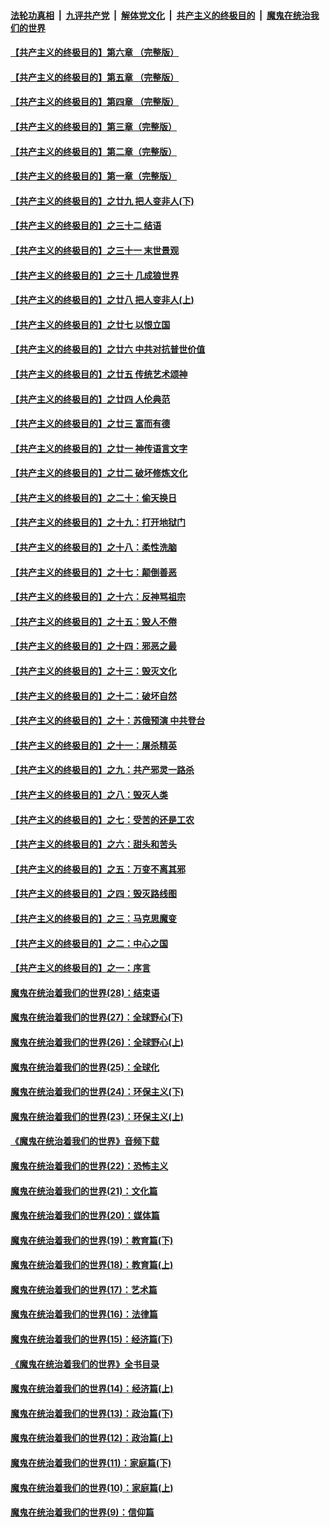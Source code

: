####  [法轮功真相](../../../../basic/blob/master/README.md?t=05090701) &nbsp;|&nbsp; [九评共产党](../../../../9ping.md/blob/master/README.md?t=05090701) &nbsp;|&nbsp; [解体党文化](../../../../jtdwh.md/blob/master/README.md?t=05090701)  &nbsp;|&nbsp; [共产主义的终极目的](../../../../gczydzjmd.md/blob/master/README.md?t=05090701) &nbsp;|&nbsp; [魔鬼在统治我们的世界](../../../../mgztzwmdsj.md/blob/master/README.md?t=05090701) 

#### [【共产主义的终极目的】第六章 （完整版）](../pages/nsc422/n11428913.md?t=05090701) 

#### [【共产主义的终极目的】第五章 （完整版）](../pages/nsc422/n11428912.md?t=05090701) 

#### [【共产主义的终极目的】第四章 （完整版）](../pages/nsc422/n11428907.md?t=05090701) 

#### [【共产主义的终极目的】第三章（完整版）](../pages/nsc422/n11428848.md?t=05090701) 

#### [【共产主义的终极目的】第二章（完整版）](../pages/nsc422/n11428831.md?t=05090701) 

#### [【共产主义的终极目的】第一章（完整版）](../pages/nsc422/n11417651.md?t=05090701) 

#### [【共产主义的终极目的】之廿九 把人变非人(下)](../pages/nsc422/n11344140.md?t=05090701) 

#### [【共产主义的终极目的】之三十二 结语](../pages/nsc422/n11360535.md?t=05090701) 

#### [【共产主义的终极目的】之三十一 末世景观](../pages/nsc422/n11351129.md?t=05090701) 

#### [【共产主义的终极目的】之三十 几成狼世界](../pages/nsc422/n11348280.md?t=05090701) 

#### [【共产主义的终极目的】之廿八 把人变非人(上)](../pages/nsc422/n11340492.md?t=05090701) 

#### [【共产主义的终极目的】之廿七 以恨立国](../pages/nsc422/n11336944.md?t=05090701) 

#### [【共产主义的终极目的】之廿六 中共对抗普世价值](../pages/nsc422/n11324785.md?t=05090701) 

#### [【共产主义的终极目的】之廿五 传统艺术颂神](../pages/nsc422/n11296396.md?t=05090701) 

#### [【共产主义的终极目的】之廿四 人伦典范](../pages/nsc422/n11296397.md?t=05090701) 

#### [【共产主义的终极目的】之廿三 富而有德](../pages/nsc422/n11283598.md?t=05090701) 

#### [【共产主义的终极目的】之廿一 神传语言文字](../pages/nsc422/n11263265.md?t=05090701) 

#### [【共产主义的终极目的】之廿二 破坏修炼文化](../pages/nsc422/n11245728.md?t=05090701) 

#### [【共产主义的终极目的】之二十：偷天换日](../pages/nsc422/n11238846.md?t=05090701) 

#### [【共产主义的终极目的】之十九：打开地狱门](../pages/nsc422/n11206376.md?t=05090701) 

#### [【共产主义的终极目的】之十八：柔性洗脑](../pages/nsc422/n11199994.md?t=05090701) 

#### [【共产主义的终极目的】之十七：颠倒善恶](../pages/nsc422/n11179782.md?t=05090701) 

#### [【共产主义的终极目的】之十六：反神骂祖宗](../pages/nsc422/n11166798.md?t=05090701) 

#### [【共产主义的终极目的】之十五：毁人不倦](../pages/nsc422/n11166792.md?t=05090701) 

#### [【共产主义的终极目的】之十四：邪恶之最](../pages/nsc422/n11150249.md?t=05090701) 

#### [【共产主义的终极目的】之十三：毁灭文化](../pages/nsc422/n11135227.md?t=05090701) 

#### [【共产主义的终极目的】之十二：破坏自然](../pages/nsc422/n11135214.md?t=05090701) 

#### [【共产主义的终极目的】之十：苏俄预演 中共登台](../pages/nsc422/n11118424.md?t=05090701) 

#### [【共产主义的终极目的】之十一：屠杀精英](../pages/nsc422/n11118442.md?t=05090701) 

#### [【共产主义的终极目的】之九：共产邪灵一路杀](../pages/nsc422/n11114139.md?t=05090701) 

#### [【共产主义的终极目的】之八：毁灭人类](../pages/nsc422/n11108503.md?t=05090701) 

#### [【共产主义的终极目的】之七：受苦的还是工农](../pages/nsc422/n11101809.md?t=05090701) 

#### [【共产主义的终极目的】之六：甜头和苦头](../pages/nsc422/n11096971.md?t=05090701) 

#### [【共产主义的终极目的】之五：万变不离其邪](../pages/nsc422/n11091285.md?t=05090701) 

#### [【共产主义的终极目的】之四：毁灭路线图](../pages/nsc422/n11086284.md?t=05090701) 

#### [【共产主义的终极目的】之三：马克思魔变](../pages/nsc422/n11061941.md?t=05090701) 

#### [【共产主义的终极目的】之二：中心之国](../pages/nsc422/n11047728.md?t=05090701) 

#### [【共产主义的终极目的】之一：序言](../pages/nsc422/n11086077.md?t=05090701) 

#### [魔鬼在统治着我们的世界(28)：结束语](../pages/nsc422/n10936246.md?t=05090701) 

#### [魔鬼在统治着我们的世界(27)：全球野心(下)](../pages/nsc422/n10928319.md?t=05090701) 

#### [魔鬼在统治着我们的世界(26)：全球野心(上)](../pages/nsc422/n10900318.md?t=05090701) 

#### [魔鬼在统治着我们的世界(25)：全球化](../pages/nsc422/n10788205.md?t=05090701) 

#### [魔鬼在统治着我们的世界(24)：环保主义(下)](../pages/nsc422/n10695307.md?t=05090701) 

#### [魔鬼在统治着我们的世界(23)：环保主义(上)](../pages/nsc422/n10688613.md?t=05090701) 

#### [《魔鬼在统治着我们的世界》音频下载](../pages/nsc422/n10635553.md?t=05090701) 

#### [魔鬼在统治着我们的世界(22)：恐怖主义](../pages/nsc422/n10614727.md?t=05090701) 

#### [魔鬼在统治着我们的世界(21)：文化篇](../pages/nsc422/n10597706.md?t=05090701) 

#### [魔鬼在统治着我们的世界(20)：媒体篇](../pages/nsc422/n10586579.md?t=05090701) 

#### [魔鬼在统治着我们的世界(19)：教育篇(下)](../pages/nsc422/n10564808.md?t=05090701) 

#### [魔鬼在统治着我们的世界(18)：教育篇(上)](../pages/nsc422/n10526970.md?t=05090701) 

#### [魔鬼在统治着我们的世界(17)：艺术篇](../pages/nsc422/n10499093.md?t=05090701) 

#### [魔鬼在统治着我们的世界(16)：法律篇](../pages/nsc422/n10485969.md?t=05090701) 

#### [魔鬼在统治着我们的世界(15)：经济篇(下)](../pages/nsc422/n10469975.md?t=05090701) 

#### [《魔鬼在统治着我们的世界》全书目录](../pages/nsc422/n10464261.md?t=05090701) 

#### [魔鬼在统治着我们的世界(14)：经济篇(上)](../pages/nsc422/n10457370.md?t=05090701) 

#### [魔鬼在统治着我们的世界(13)：政治篇(下)](../pages/nsc422/n10448270.md?t=05090701) 

#### [魔鬼在统治着我们的世界(12)：政治篇(上)](../pages/nsc422/n10444576.md?t=05090701) 

#### [魔鬼在统治着我们的世界(11)：家庭篇(下)](../pages/nsc422/n10440961.md?t=05090701) 

#### [魔鬼在统治着我们的世界(10)：家庭篇(上)](../pages/nsc422/n10435448.md?t=05090701) 

#### [魔鬼在统治着我们的世界(9)：信仰篇](../pages/nsc422/n10432159.md?t=05090701) 

